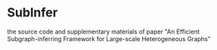 # SubInfer
the source code and supplementary materials of paper "An Efficient Subgraph-inferring Framework for Large-scale Heterogeneous Graphs"
